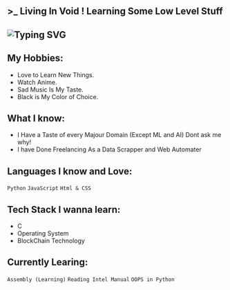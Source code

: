 ## >_ Living In Void ! Learning Some Low Level Stuff

## ![Typing SVG](https://cdn.discordapp.com/attachments/784445189996412959/1000804785953447956/unknown.png)

## My Hobbies:
* Love to Learn New Things.
* Watch Anime.
* Sad Music Is My Taste.
* Black is My Color of Choice.

## What I know:
* I Have a Taste of every Majour Domain (Except ML and AI) Dont ask me why!
* I have Done Freelancing As a Data Scrapper and Web Automater

## Languages I know and Love:

`Python`
`JavaScript`
`Html & CSS`


## Tech Stack I wanna learn:

* C
* Operating System
* BlockChain Technology

## Currently Learing:

`Assembly (Learning)`
`Reading Intel Manual`
`OOPS in Python`




